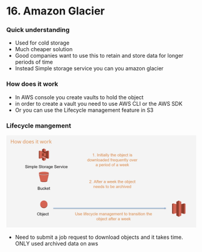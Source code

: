 # 16. Amazon Glacier

### Quick understanding

* Used for cold storage
* Much cheaper solution
* Good companies want to use this to retain and store data for longer periods of time
* Instead Simple storage service you can you amazon glacier

### How does it work

* In AWS console you create vaults to hold the object
* in order to create a vault you need to use AWS CLI or the AWS SDK
* Or you can use the Lifecycle management feature in S3

### Lifecycle mangement 

![](../../../.gitbook/assets/image%20%2844%29.png)

* Need to submit a job request to download objects and it takes time. ONLY used archived data on aws



